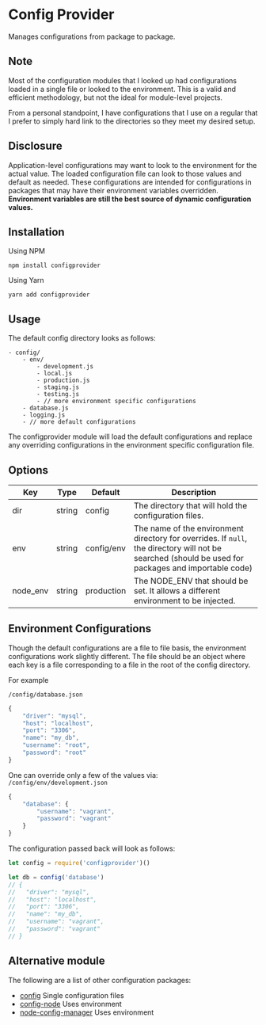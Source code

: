 # Config Provider
Manages configurations from package to package.

## Note
Most of the configuration modules that I looked up had configurations loaded in a single file or looked to the environment.  This is a valid and efficient methodology, but not the ideal for module-level projects.

From a personal standpoint, I have configurations that I use on a regular that I prefer to simply hard link to the directories so they meet my desired setup.

## Disclosure
Application-level configurations may want to look to the environment for the actual value.  The loaded configuration file can look to those values and default as needed.  These configurations are intended for configurations in packages that may have their environment variables overridden.  __Environment variables are still the best source of dynamic configuration values.__

## Installation
Using NPM
```
npm install configprovider
```

Using Yarn
```
yarn add configprovider
```

## Usage
The default config directory looks as follows:
```
- config/
    - env/
        - development.js
        - local.js
        - production.js
        - staging.js
        - testing.js
        - // more environment specific configurations
    - database.js
    - logging.js
    - // more default configurations
```

The configprovider module will load the default configurations and replace any overriding configurations in the environment specific configuration file.


## Options
| Key | Type | Default | Description |
| --- | --- | --- | --- |
| dir | string | config | The directory that will hold the configuration files. |
| env | string | config/env | The name of the environment directory for overrides. If `null`, the directory will not be searched (should be used for packages and importable code) |
| node_env | string | production | The NODE_ENV that should be set.  It allows a different environment to be injected. |

## Environment Configurations
Though the default configurations are a file to file basis, the environment configurations work slightly different.  The file should be an object where each key is a file corresponding to a file in the root of the config directory.

For example

`/config/database.json`
```javascript
{
    "driver": "mysql",
    "host": "localhost",
    "port": "3306",
    "name": "my_db",
    "username": "root",
    "password": "root"
}
```

One can override only a few of the values via:
`/config/env/development.json`
```javascript
{
    "database": {
        "username": "vagrant",
        "password": "vagrant"
    }
}
```

The configuration passed back will look as follows:

```javascript
let config = require('configprovider')()

let db = config('database')
// {
//   "driver": "mysql",
//   "host": "localhost",
//   "port": "3306",
//   "name": "my_db",
//   "username": "vagrant",
//   "password": "vagrant"
// }
```


## Alternative module
The following are a list of other configuration packages:
- [config](https://www.npmjs.com/package/config) Single configuration files
- [config-node](https://www.npmjs.com/package/config-node) Uses environment
- [node-config-manager](https://www.npmjs.com/package/node-config-manager) Uses environment